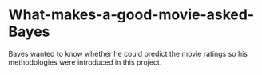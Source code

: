 # What-makes-a-good-movie-asked-Bayes
Bayes wanted to know whether he could predict the movie ratings so his methodologies were introduced in this project.

